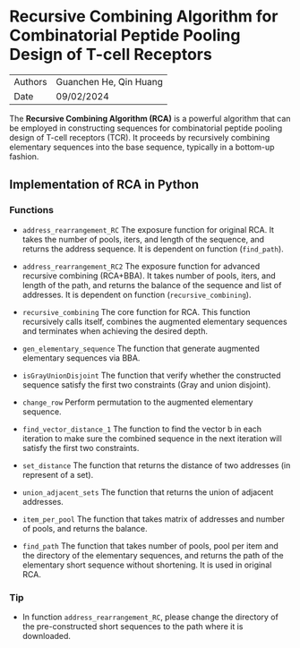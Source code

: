 ﻿
# Recursive Combining Algorithm for Combinatorial Peptide Pooling Design of T-cell Receptors

|         |                                                        |
| ------- | ------------------------------------------------------ |
| Authors | Guanchen He, Qin Huang                                 |
| Date    | 09/02/2024                                             |

The **Recursive Combining Algorithm (RCA)** is a powerful algorithm that can be employed in constructing sequences for combinatorial peptide pooling design of T-cell receptors (TCR). It proceeds by recursively combining elementary sequences into the base sequence, typically in a bottom-up fashion.


## Implementation of RCA in Python
### Functions
* `address_rearrangement_RC` The exposure function for original RCA. It takes the number of pools, iters, and length of the sequence, and returns the address sequence. It is dependent on function (`find_path`).

* `address_rearrangement_RC2` The exposure function for advanced recursive combining (RCA+BBA). It takes number of pools, iters, and length of the path, and returns the balance of the sequence and list of addresses. It is dependent on function (`recursive_combining`).

* `recursive_combining` The core function for RCA. This function recursively calls itself, combines the augmented elementary sequences and terminates when achieving the desired depth.

* `gen_elementary_sequence` The function that generate augmented elementary sequences via BBA.

* `isGrayUnionDisjoint` The function that verify whether the constructed sequence satisfy the first two constraints (Gray and union disjoint).

* `change_row` Perform permutation to the augmented elementary sequence.

* `find_vector_distance_1` The function to find the vector b in each iteration to make sure the combined sequence in the next iteration will satisfy the first two constraints.

* `set_distance` The function that returns the distance of two addresses (in represent of a set).

* `union_adjacent_sets` The function that returns the union of adjacent addresses.

* `item_per_pool` The function that takes matrix of addresses and number of pools, and returns the balance.

* `find_path` The function that takes number of pools, pool per item and the directory of the elementary sequences, and returns the path of the elementary short sequence without shortening. It is used in original RCA.

### Tip
* In function `address_rearrangement_RC`, please change the directory of the pre-constructed short sequences to the path where it is downloaded.